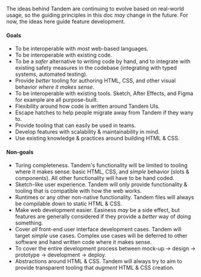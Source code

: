The ideas behind Tandem are continuing to evolve based on real-world usage, so the guiding principles in this doc _may_ change in the future. For now, the ideas here guide feature development.

#### Goals

- To be interoperable with _most_ web-based languages.
- To be interoperable with existing code.
- To be a _safer_ alternative to writing code by hand, and to integrate with existing safety measures in the codebase (integrating with typed systems, automated testing).
- Provide _better_ tooling for authoring HTML, CSS, and other visual behavior _where it makes sense_.
- To be interoperable with existing tools. Sketch, After Effects, and Figma for example are all purpose-built.
- Flexibility around how code is written around Tandem UIs.
- Escape hatches to help people migrate away from Tandem if they wany to.
- Provide tooling that can easily be used in teams.
- Develop features with scalability & maintainability in mind.
- Use existing knowledge & practices around building HTML & CSS.

#### Non-goals

- Turing completeness. Tandem's functionality will be limited to tooling where it makes sense: basic HTML, CSS, and _simple_ behavior (slots & components). All other functionality will have to be hand coded.
- Sketch-like user experience. Tandem will only provide functionality & tooling that is compatible with how the web works.
- Runtimes or any other non-native functionality. Tandem files will always be compilable down to static HTML & CSS.
- Make web development easier. Easiness _may_ be a side effect, but features are generally considered if they provide a _better_ way of doing something.
- Cover _all_ front-end user interface development cases. Tandem will target _simple_ use cases. Complex use cases will be deferred to other software and hand written code where it makes sense.
- To cover the entire development process between mock-up -> design -> prototype -> development -> deploy.
- Abstractions around HTML & CSS. Tandem will always try to aim to provide transparent tooling that _augment_ HTML & CSS creation. 


